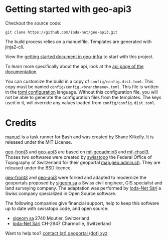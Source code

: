 # Getting started with geo-api3

Checkout the source code:

    git clone https://github.com/ioda-net/geo-api3.git

The build process relies on a manuelfile. Templates are generated with jinja2-cli.

View the [getting started document in geo-infra](https://github.com/ioda-net/geo-infra/blob/master/docs/getting-started.rst) to start with this project.

To learn more specifically about the api, look at the [api page of the documentation](https://github.com/ioda-net/geo-infra/blob/master/docs/api/index.rst).

You can customize the build in a copy of `config/config.dist.toml`. This copy must be
named `config/config.<branchname>.toml`. This file is written in the
[toml configuration](https://github.com/toml-lang/toml) language. Without this
configuration file, you will not be able to generate the configuration files
from the templates. The keys used in it, will override any values loaded from
`config/config.dist.toml`.


# Credits

[manuel](https://github.com/ShaneKilkelly/manuel) is a task runner for Bash and was created by Shane Kilkelly. It is released under the MIT License.

[geo-front3](https://github.com/ioda-net/geo-front3) and [geo-api3](https://github.com/ioda-net/geo-api3) are based on [mf-geoadmin3](https://github.com/geoadmin/mf-geoadmin3) and [mf-chsdi3](https://github.com/geoadmin/mf-chsdi3).
Thoses two softwares were created by [swisstopo](https://www.swisstopo.admin.ch/) the Federal Office of Topography of Switzerland for their geoportal [map.geo.admin.ch](https://map.geo.admin.ch).
They are released under the BSD licence.

[geo-front3](https://github.com/ioda-net/geo-front3) and [geo-api3](https://github.com/ioda-net/geo-api3) were forked and adapted to modernize the geoportals proposed by [sigeom sa](https://www.sigeom.ch/) a Swiss civil engineer, GIS specialist and land surveying company.
The adaptation was performed by [Ioda-Net Sàrl](https://ioda-net.ch/) a Swiss company specialized in Open Source software.

The following companies give financial support, help to keep this software up to date with swisstopo code, and open source:
- [sigeom sa](https://www.sigeom.ch) 2740 Moutier, Switzerland
- [Ioda-Net Sàrl](https://ioda-net.ch/) CH-2947 Charmoille, Switzerland

Want to help too? [contact (at) geoportal (dot) xyz](mailto:contact(at)geoportal.xyz)
